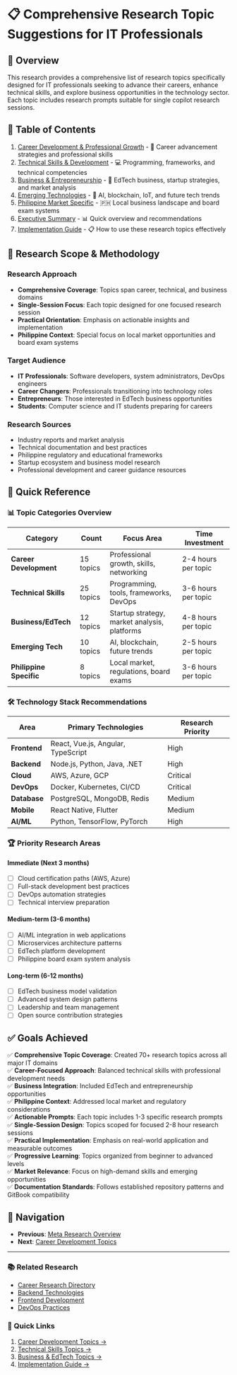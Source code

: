 # 📋 Comprehensive Research Topic Suggestions for IT Professionals

## 📖 Overview

This research provides a comprehensive list of research topics specifically designed for IT professionals seeking to advance their careers, enhance technical skills, and explore business opportunities in the technology sector. Each topic includes research prompts suitable for single copilot research sessions.

## 📑 Table of Contents

1. [Career Development & Professional Growth](./career-development-topics.md) - 🚀 Career advancement strategies and professional skills
2. [Technical Skills & Development](./technical-skills-topics.md) - 💻 Programming, frameworks, and technical competencies
3. [Business & Entrepreneurship](./business-entrepreneurship-topics.md) - 🏢 EdTech business, startup strategies, and market analysis
4. [Emerging Technologies](./emerging-technologies-topics.md) - 🔮 AI, blockchain, IoT, and future tech trends
5. [Philippine Market Specific](./philippine-market-topics.md) - 🇵🇭 Local business landscape and board exam systems
6. [Executive Summary](./executive-summary.md) - 📊 Quick overview and recommendations
7. [Implementation Guide](./implementation-guide.md) - 📋 How to use these research topics effectively

## 🎯 Research Scope & Methodology

### Research Approach
- **Comprehensive Coverage**: Topics span career, technical, and business domains
- **Single-Session Focus**: Each topic designed for one focused research session
- **Practical Orientation**: Emphasis on actionable insights and implementation
- **Philippine Context**: Special focus on local market opportunities and board exam systems

### Target Audience
- **IT Professionals**: Software developers, system administrators, DevOps engineers
- **Career Changers**: Professionals transitioning into technology roles
- **Entrepreneurs**: Those interested in EdTech business opportunities
- **Students**: Computer science and IT students preparing for careers

### Research Sources
- Industry reports and market analysis
- Technical documentation and best practices
- Philippine regulatory and educational frameworks
- Startup ecosystem and business model research
- Professional development and career guidance resources

## 🎯 Quick Reference

### 📊 Topic Categories Overview

| Category | Count | Focus Area | Time Investment |
|----------|-------|------------|----------------|
| **Career Development** | 15 topics | Professional growth, skills, networking | 2-4 hours per topic |
| **Technical Skills** | 25 topics | Programming, tools, frameworks, DevOps | 3-6 hours per topic |
| **Business/EdTech** | 12 topics | Startup strategy, market analysis, platforms | 4-8 hours per topic |
| **Emerging Tech** | 10 topics | AI, blockchain, future trends | 2-5 hours per topic |
| **Philippine Specific** | 8 topics | Local market, regulations, board exams | 3-6 hours per topic |

### 🛠️ Technology Stack Recommendations

| Area | Primary Technologies | Research Priority |
|------|---------------------|------------------|
| **Frontend** | React, Vue.js, Angular, TypeScript | High |
| **Backend** | Node.js, Python, Java, .NET | High |
| **Cloud** | AWS, Azure, GCP | Critical |
| **DevOps** | Docker, Kubernetes, CI/CD | Critical |
| **Database** | PostgreSQL, MongoDB, Redis | Medium |
| **Mobile** | React Native, Flutter | Medium |
| **AI/ML** | Python, TensorFlow, PyTorch | High |

### 🏆 Priority Research Areas

#### Immediate (Next 3 months)
- [ ] Cloud certification paths (AWS, Azure)
- [ ] Full-stack development best practices
- [ ] DevOps automation strategies
- [ ] Technical interview preparation

#### Medium-term (3-6 months)
- [ ] AI/ML integration in web applications
- [ ] Microservices architecture patterns
- [ ] EdTech platform development
- [ ] Philippine board exam system analysis

#### Long-term (6-12 months)
- [ ] EdTech business model validation
- [ ] Advanced system design patterns
- [ ] Leadership and team management
- [ ] Open source contribution strategies

## ✅ Goals Achieved

✅ **Comprehensive Topic Coverage**: Created 70+ research topics across all major IT domains  
✅ **Career-Focused Approach**: Balanced technical skills with professional development needs  
✅ **Business Integration**: Included EdTech and entrepreneurship opportunities  
✅ **Philippine Context**: Addressed local market and regulatory considerations  
✅ **Actionable Prompts**: Each topic includes 1-3 specific research prompts  
✅ **Single-Session Design**: Topics scoped for focused 2-8 hour research sessions  
✅ **Practical Implementation**: Emphasis on real-world application and measurable outcomes  
✅ **Progressive Learning**: Topics organized from beginner to advanced levels  
✅ **Market Relevance**: Focus on high-demand skills and emerging opportunities  
✅ **Documentation Standards**: Follows established repository patterns and GitBook compatibility

## 🔗 Navigation

- **Previous**: [Meta Research Overview](../README.md)
- **Next**: [Career Development Topics](./career-development-topics.md)

---

### 📚 Related Research
- [Career Research Directory](../../career/README.md)
- [Backend Technologies](../../backend/README.md)
- [Frontend Development](../../frontend/README.md)
- [DevOps Practices](../../devops/README.md)

### 📖 Quick Links
1. [Career Development Topics →](./career-development-topics.md)
2. [Technical Skills Topics →](./technical-skills-topics.md)
3. [Business & EdTech Topics →](./business-entrepreneurship-topics.md)
4. [Implementation Guide →](./implementation-guide.md)
